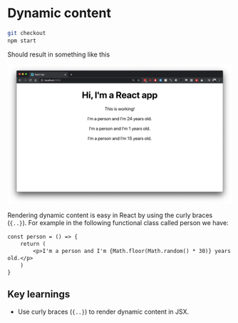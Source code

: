 # Dynamic content

```bash
git checkout
npm start
```

Should result in something like this

![](/doc/images/003-dynamic.png)

Rendering dynamic content is easy in React by using the curly braces (`{..}`). For example in the following functional class called person we have: 

```JS
const person = () => {
    return (
        <p>I'm a person and I'm {Math.floor(Math.random() * 30)} years old.</p>
    )
}
```

## Key learnings

* Use curly braces (`{..}`) to render dynamic content in JSX. 